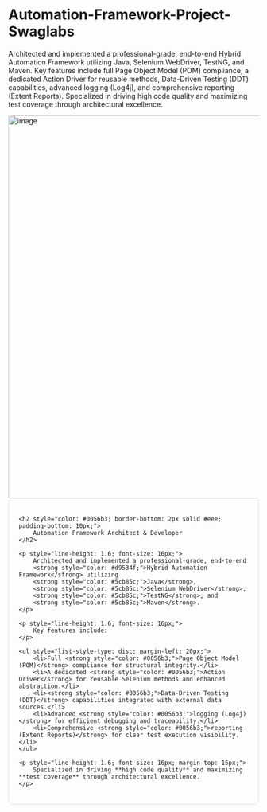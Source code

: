 # Automation-Framework-Project-Swaglabs
Architected and implemented a professional-grade, end-to-end Hybrid Automation Framework utilizing Java, Selenium WebDriver, TestNG, and Maven. Key features include full Page Object Model (POM) compliance, a dedicated Action Driver for reusable methods, Data-Driven Testing (DDT) capabilities, advanced logging (Log4j), and comprehensive reporting (Extent Reports). Specialized in driving high code quality and maximizing test coverage through architectural excellence.

<img width="1845" height="769" alt="image" src="https://github.com/user-attachments/assets/94682149-c078-4407-bb92-e9cc610e5f55" />

<div style="font-family: Arial, sans-serif; max-width: 800px; margin: 0 auto; padding: 20px; border: 1px solid #ddd; border-radius: 8px;">

    <h2 style="color: #0056b3; border-bottom: 2px solid #eee; padding-bottom: 10px;">
        Automation Framework Architect & Developer
    </h2>

    <p style="line-height: 1.6; font-size: 16px;">
        Architected and implemented a professional-grade, end-to-end 
        <strong style="color: #d9534f;">Hybrid Automation Framework</strong> utilizing 
        <strong style="color: #5cb85c;">Java</strong>, 
        <strong style="color: #5cb85c;">Selenium WebDriver</strong>, 
        <strong style="color: #5cb85c;">TestNG</strong>, and 
        <strong style="color: #5cb85c;">Maven</strong>.
    </p>

    <p style="line-height: 1.6; font-size: 16px;">
        Key features include:
    </p>

    <ul style="list-style-type: disc; margin-left: 20px;">
        <li>Full <strong style="color: #0056b3;">Page Object Model (POM)</strong> compliance for structural integrity.</li>
        <li>A dedicated <strong style="color: #0056b3;">Action Driver</strong> for reusable Selenium methods and enhanced abstraction.</li>
        <li><strong style="color: #0056b3;">Data-Driven Testing (DDT)</strong> capabilities integrated with external data sources.</li>
        <li>Advanced <strong style="color: #0056b3;">logging (Log4j)</strong> for efficient debugging and traceability.</li>
        <li>Comprehensive <strong style="color: #0056b3;">reporting (Extent Reports)</strong> for clear test execution visibility.</li>
    </ul>

    <p style="line-height: 1.6; font-size: 16px; margin-top: 15px;">
        Specialized in driving **high code quality** and maximizing **test coverage** through architectural excellence.
    </p>

</div>
